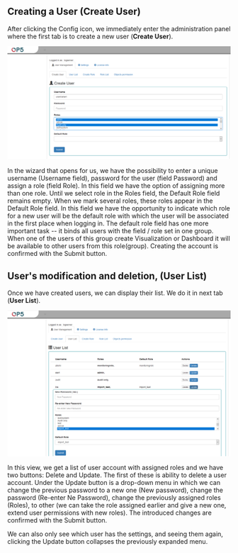 Creating a User (Create User)
-----------------------------

After clicking the Config icon, we immediately enter the
administration panel where the first tab is to create a new user
(**Create User**).

![](/./media/media/image52.png)

In the wizard that opens for us, we have the possibility to enter a
unique username (Username field), password for the user (field
Password) and assign a role (field Role). In this field we have the
option of assigning more than one role. Until we select role in the
Roles field, the Default Role field remains empty. When we mark
several roles, these roles appear in the Default Role field. In this
field we have the opportunity to indicate which role for a new user
will be the default role with which the user will be associated in the
first place when logging in. The default role field has one more
important task -- it binds all users with the field / role set in one
group. When one of the users of this group create Visualization or
Dashboard it will be available to other users from this role(group).
Creating the account is confirmed with the Submit button.

User's modification and deletion, (User List)
---------------------------------------------

Once we have created users, we can display their list. We do it in
next tab (**User List**).

![](/./media/media/image53.png)

In this view, we get a list of user account with assigned roles and we
have two buttons: Delete and Update. The first of these is ability to
delete a user account. Under the Update button is a drop-down menu in
which we can change the previous password to a new one (New password),
change the password (Re-enter Ne Password), change the previously
assigned roles (Roles), to other (we can take the role assigned
earlier and give a new one, extend user permissions with new roles).
The introduced changes are confirmed with the Submit button.

We can also only see which user has the settings, and seeing them
again, clicking the Update button collapses the previously expanded
menu.
